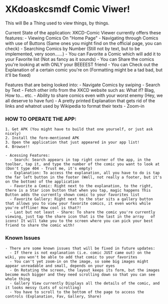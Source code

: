 # XKdoaskcsmdf Comic Viwer! 

This will Be a Thing used to view things, by things.

Current State of the application:
  XKCD-Comic Viewer currently offers these features:
    - Viewing Comics On "Home Page"
    - Navigating through Comics with use of Buttons (Same ones you might find on the official page, you can check)
    - Searching Comics by Number (Still not by text, but to be implemented, very soon......)
    - You can Favorite a Comic which will add it to your Favorite list (Not as fancy as it sounds)
    - You can Share the comics you're looking at with ONLY your BEEEEST friend
    - You can Check out the Explanation of a certain comic you're on (Formatting might be a tad bad, but it'll be fixed)
    
    
   Features that are being looked into:
    - Navigate Comics by swiping
    - Search by Text
    - Fetch other info from the XKCD website such as: What if? Blag, How to... etc.
    - Ability to share comics even with your worst enemy (Hey, we all deserve to have fun)
    - A pretty printed Explanation that gets rid of the links and whatnot used by Wikipedia to format their texts
    - Zoom-in
    
    
### HOW TO OPERATE THE APP:
    1. Get APK (You might have to build that one yourself, or just ask nicely)
    2. Install the fore-mentioned APK
    3. Open the application that just appeared in your app list!
    4. Browse!!
    
    - Acessing Features: 
      - Search: Search appears in top right corner of the app, in the toolbar, tap it, and type the number of the comic you want to look at (Don't type 404 - Trust me, it's empty)
      - Explanation: To access the explanation, all you have to do is tap the far left button in the footer (Well, not really a footer, but it's on the bottom) of the application
      - Favorite a Comic: Right next to the explanation, to the right, there is a Star icon button that when you tap, magic happens This Button adds the currently shown comic to your favorites list
      - Favorite Gallery: Right next to the star sits a gallery button that allows you to view your favorite comics, it even works while you're offline! How cool is that?!
      - Last but not least - Share: To share the comic you're currently viewing, just tap the share icon that is the last in the array   of icons! It will take you to the screen where you can pick your best friend to share the comic with!
      
### Known Issues
    - There are some known issues that will be fixed in future updates:
      - If there is not explanation (i.e. comic JUST came out) on the wiki, you won't be able to add that comic to your favorites 
      - You can't yet zoom-in on the image, so some big images might appear unreadable and small, depends on your eyes
      - On Rotating the screen, the layout keeps its form, but the images become much bigger and they need scrolling down so that you can see whole thing
      - Gallery View currently Displays all the details of the comic, and it looks messy (Lots of scrolling)
      - You have to scroll to the bottom of the page to access the controls (Explanation, Fav, Gallery, Share)

